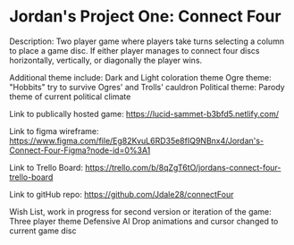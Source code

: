 # Jordan's Project One: Connect Four

Description:
Two player game where players take turns selecting a column to place a game disc. If either player manages to connect four discs horizontally, vertically, or diagonally the player wins.

Additional theme include:
Dark and Light coloration theme
Ogre theme: "Hobbits" try to survive Ogres' and Trolls' cauldron
Political theme: Parody theme of current political climate

Link to publically hosted game:
https://lucid-sammet-b3bfd5.netlify.com/

Link to figma wireframe:
https://www.figma.com/file/Eg82KvuL6RD35e8fIQ9NBnx4/Jordan's-Connect-Four-Figma?node-id=0%3A1

Link to Trello Board:
https://trello.com/b/8qZgT6tO/jordans-connect-four-trello-board

Link to gitHub repo:
https://github.com/Jdale28/connectFour

Wish List, work in progress for second version or iteration of the game:
Three player theme
Defensive AI
Drop animations and cursor changed to current game disc